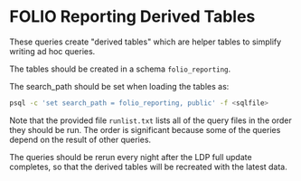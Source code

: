 FOLIO Reporting Derived Tables
==============================

These queries create "derived tables" which are helper tables to
simplify writing ad hoc queries.

The tables should be created in a schema `folio_reporting`.

The search_path should be set when loading the tables as:

```bash
psql -c 'set search_path = folio_reporting, public' -f <sqlfile>
```

Note that the provided file `runlist.txt` lists all of the query files
in the order they should be run.  The order is significant because
some of the queries depend on the result of other queries.

The queries should be rerun every night after the LDP full update
completes, so that the derived tables will be recreated with the
latest data.

